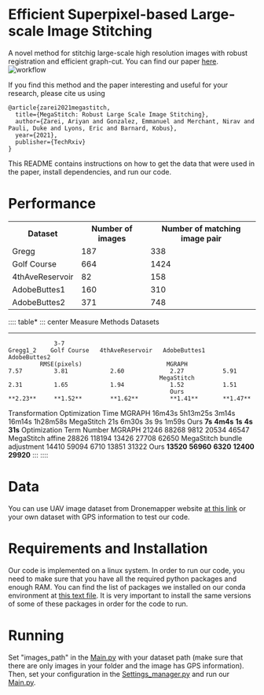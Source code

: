 # Efficient Superpixel-based Large-scale Image Stitching
A novel method for stitchig large-scale high resolution images with robust registration and efficient graph-cut.
You can find our paper [here](https://github.com/).
![workflow](https://github.com/wzx123wzx/Large-scale-image-stitching/assets/71632237/eb7bb039-954f-4ab0-b63e-c6176684c721)

If you find this method and the paper interesting and useful for your research, please cite us using 
```
@article{zarei2021megastitch,
  title={MegaStitch: Robust Large Scale Image Stitching},
  author={Zarei, Ariyan and Gonzalez, Emmanuel and Merchant, Nirav and Pauli, Duke and Lyons, Eric and Barnard, Kobus},
  year={2021},
  publisher={TechRxiv}
}

```
This README contains instructions on how to get the data that were used in the paper, install dependencies, and run our code.

# Performance
 <table style="width:100%">
  <tr>
    <th>Dataset</th>
    <th>Number of images</th>
    <th>Number of matching image pair</th>
  </tr>
   </tr>
  <tr>
    <td>Gregg</td>
    <td>187</td>
    <td>338</td>
  </tr>
  <tr>
    <td>Golf Course</td>
    <td>664</td>
    <td>1424</td>
  </tr>
  <tr>
    <td>4thAveReservoir</td>
    <td>82</td>
    <td>158</td>
  </tr>
  <tr>
    <td>AdobeButtes1</td>
    <td>160</td>
    <td>310</td>
  </tr>
  <tr>
    <td>AdobeButtes2</td>
    <td>371</td>
    <td>748</td>
  </tr>
</table>

:::: table*
::: center
               Measure                          Methods              Datasets                                                  
  ---------------------------------- ------------------------------ ----------- ------------- ----------------- -------------- --------------
                 3-7                                                 Gregg1_2    Golf Course   4thAveReservoir   AdobeButtes1   AdobeButtes2
             RMSE(pixels)                        MGRAPH                7.57         3.81            2.60             2.27           5.91
                                               MegaStitch              2.31         1.65            1.94             1.52           1.51
                                                  Ours               **2.23**     **1.52**        **1.62**         **1.41**       **1.47**
   Transformation Optimization Time              MGRAPH               16m43s      5h13m25s          3m14s           16m14s        1h28m58s
                                               MegaStitch               21s         6m30s            3s               9s           1m59s
                                                  Ours                **7s**      **4m4s**         **1s**           **4s**        **31s**
       Optimization Term Number                  MGRAPH                21246        88268           9812            20534          46547
                                           MegaStitch affine           28826       118194           13426           27708          62650
                                      MegaStitch bundle adjustment     14410        59094           6710            13851          31322
                                                  Ours               **13520**    **56960**       **6320**        **12400**      **29920**
:::
::::



# Data
You can use UAV image dataset from Dronemapper website [at this link](https://dronemapper.com/sample_data/) or your own dataset with GPS information to test our code.

# Requirements and Installation
Our code is implemented on a linux system.
In order to run our code, you need to make sure that you have all the required python packages and enough RAM. 
You can find the list of packages we installed on our conda environment at [this text file](requirements.txt). 
It is very important to install the same versions of some of these packages in order for the code to run.

# Running
Set "images_path" in the [Main.py](py/Main.py) with your dataset path (make sure that there are only images in your folder and the image has GPS information).
Then, set your configuration in the [Settings_manager.py](py/Settings_manager.py) and run our [Main.py](py/Main.py).
